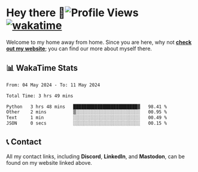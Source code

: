# Hey there :wave:![Profile Views](https://komarev.com/ghpvc/?username=skifli) [![wakatime](https://wakatime.com/badge/user/b4317b02-0c6d-457b-82a4-a448b8a8d1df.svg)](https://wakatime.com/@b4317b02-0c6d-457b-82a4-a448b8a8d1df)

Welcome to my home away from home. Since you are here, why not [**check out my website**](https://skifli.github.io); you can find our more about myself there.

## 📊 WakaTime Stats

<!--START_SECTION:waka-->

```txt
From: 04 May 2024 - To: 11 May 2024

Total Time: 3 hrs 49 mins

Python   3 hrs 48 mins   ████████████████████████▓   98.41 %
Other    2 mins          ▒░░░░░░░░░░░░░░░░░░░░░░░░   00.95 %
Text     1 min           ░░░░░░░░░░░░░░░░░░░░░░░░░   00.49 %
JSON     0 secs          ░░░░░░░░░░░░░░░░░░░░░░░░░   00.15 %
```

<!--END_SECTION:waka-->

## 📞 Contact

All my contact links, including **Discord**, **LinkedIn**, and **Mastodon**, can be found on my website linked above.
